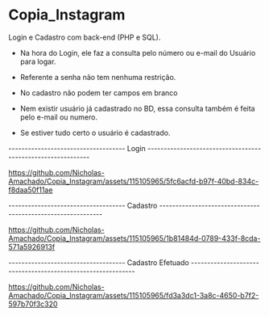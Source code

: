 # Copia_Instagram
Login e Cadastro com back-end (PHP e SQL).

- Na hora do Login, ele faz a consulta pelo número ou e-mail do Usuário para logar.
- Referente a senha não tem nenhuma restrição.

- No cadastro não podem ter campos em branco
- Nem existir usuário já cadastrado no BD, essa consulta também é feita pelo e-mail ou numero.
- Se estiver tudo certo o usuário é cadastrado.


------------------------------------  Login  ------------------------------------------------------------

https://github.com/Nicholas-Amachado/Copia_Instagram/assets/115105965/5fc6acfd-b97f-40bd-834c-f8daa50f11ae

------------------------------------  Cadastro  ------------------------------------------------------------


https://github.com/Nicholas-Amachado/Copia_Instagram/assets/115105965/1b81484d-0789-433f-8cda-571a5926913f

------------------------------------  Cadastro Efetuado  ------------------------------------------------------------


https://github.com/Nicholas-Amachado/Copia_Instagram/assets/115105965/fd3a3dc1-3a8c-4650-b7f2-597b70f3c320


